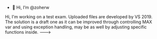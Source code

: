 - 👋 Hi, I’m @zoherw

Hi, I'm working on a test exam. Uploaded files are developed by VS 2019.
The solution is a draft one as it can be improved through controlling MAX var and using exception handling, may be as well by adjusting specific functions inside.
--->
